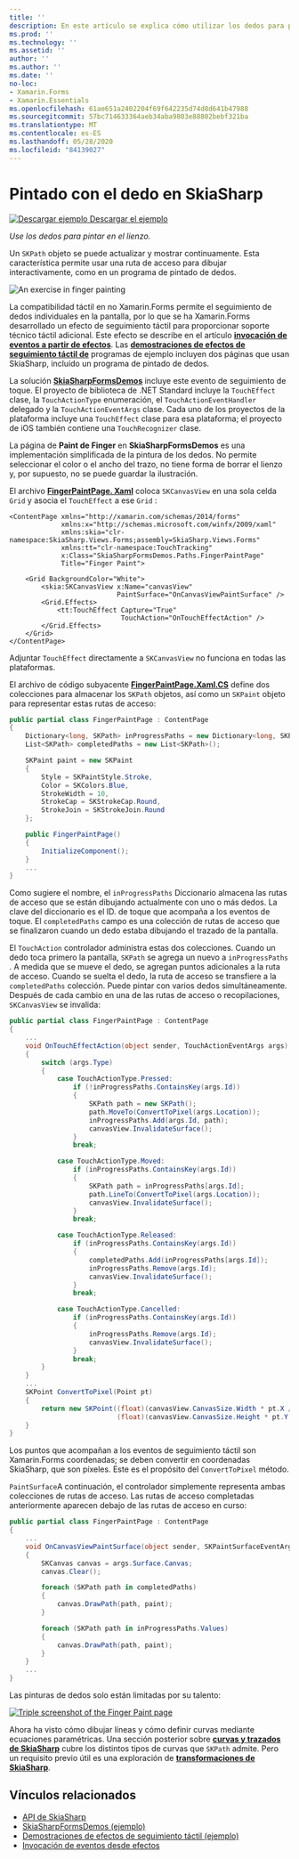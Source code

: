```yaml
---
title: ''
description: En este artículo se explica cómo utilizar los dedos para pintar en el lienzo de SkiaSharp en una Xamarin.Forms aplicación y cómo hacerlo con código de ejemplo.
ms.prod: ''
ms.technology: ''
ms.assetid: ''
author: ''
ms.author: ''
ms.date: ''
no-loc:
- Xamarin.Forms
- Xamarin.Essentials
ms.openlocfilehash: 61ae651a2402204f69f642235d74d8d641b47988
ms.sourcegitcommit: 57bc714633364aeb34aba9803e88802bebf321ba
ms.translationtype: MT
ms.contentlocale: es-ES
ms.lasthandoff: 05/28/2020
ms.locfileid: "84139027"
---
```

# <a name="finger-painting-in-skiasharp"></a>Pintado con el dedo en SkiaSharp

[![Descargar ejemplo](~/media/shared/download.png) Descargar el ejemplo](https://docs.microsoft.com/samples/xamarin/xamarin-forms-samples/skiasharpforms-demos)

_Use los dedos para pintar en el lienzo._

Un `SKPath` objeto se puede actualizar y mostrar continuamente. Esta característica permite usar una ruta de acceso para dibujar interactivamente, como en un programa de pintado de dedos.

![](finger-paint-images/fingerpaintsample.png "An exercise in finger painting")

La compatibilidad táctil en no Xamarin.Forms permite el seguimiento de dedos individuales en la pantalla, por lo que se ha Xamarin.Forms desarrollado un efecto de seguimiento táctil para proporcionar soporte técnico táctil adicional. Este efecto se describe en el artículo [**invocación de eventos a partir de efectos**](~/xamarin-forms/app-fundamentals/effects/touch-tracking.md). Las [**demostraciones de efectos de seguimiento táctil de**](https://docs.microsoft.com/samples/xamarin/xamarin-forms-samples/effects-touchtrackingeffect/) programas de ejemplo incluyen dos páginas que usan SkiaSharp, incluido un programa de pintado de dedos.

La solución [**SkiaSharpFormsDemos**](https://docs.microsoft.com/samples/xamarin/xamarin-forms-samples/skiasharpforms-demos) incluye este evento de seguimiento de toque. El proyecto de biblioteca de .NET Standard incluye la `TouchEffect` clase, la `TouchActionType` enumeración, el `TouchActionEventHandler` delegado y la `TouchActionEventArgs` clase. Cada uno de los proyectos de la plataforma incluye una `TouchEffect` clase para esa plataforma; el proyecto de iOS también contiene una `TouchRecognizer` clase.

La página de **Paint de Finger** en **SkiaSharpFormsDemos** es una implementación simplificada de la pintura de los dedos. No permite seleccionar el color o el ancho del trazo, no tiene forma de borrar el lienzo y, por supuesto, no se puede guardar la ilustración.

El archivo [**FingerPaintPage. Xaml**](https://github.com/xamarin/xamarin-forms-samples/blob/master/SkiaSharpForms/Demos/Demos/SkiaSharpFormsDemos/Paths/FingerPaintPage.xaml) coloca `SKCanvasView` en una sola celda `Grid` y asocia el `TouchEffect` a ese `Grid` :

```xaml
<ContentPage xmlns="http://xamarin.com/schemas/2014/forms"
             xmlns:x="http://schemas.microsoft.com/winfx/2009/xaml"
             xmlns:skia="clr-namespace:SkiaSharp.Views.Forms;assembly=SkiaSharp.Views.Forms"
             xmlns:tt="clr-namespace:TouchTracking"
             x:Class="SkiaSharpFormsDemos.Paths.FingerPaintPage"
             Title="Finger Paint">

    <Grid BackgroundColor="White">
        <skia:SKCanvasView x:Name="canvasView"
                           PaintSurface="OnCanvasViewPaintSurface" />
        <Grid.Effects>
            <tt:TouchEffect Capture="True"
                            TouchAction="OnTouchEffectAction" />
        </Grid.Effects>
    </Grid>
</ContentPage>
```

Adjuntar `TouchEffect` directamente a `SKCanvasView` no funciona en todas las plataformas.

El archivo de código subyacente [**FingerPaintPage.Xaml.CS**](https://github.com/xamarin/xamarin-forms-samples/blob/master/SkiaSharpForms/Demos/Demos/SkiaSharpFormsDemos/Paths/FingerPaintPage.xaml.cs) define dos colecciones para almacenar los `SKPath` objetos, así como un `SKPaint` objeto para representar estas rutas de acceso:

```csharp
public partial class FingerPaintPage : ContentPage
{
    Dictionary<long, SKPath> inProgressPaths = new Dictionary<long, SKPath>();
    List<SKPath> completedPaths = new List<SKPath>();

    SKPaint paint = new SKPaint
    {
        Style = SKPaintStyle.Stroke,
        Color = SKColors.Blue,
        StrokeWidth = 10,
        StrokeCap = SKStrokeCap.Round,
        StrokeJoin = SKStrokeJoin.Round
    };

    public FingerPaintPage()
    {
        InitializeComponent();
    }
    ...
}
```

Como sugiere el nombre, el `inProgressPaths` Diccionario almacena las rutas de acceso que se están dibujando actualmente con uno o más dedos. La clave del diccionario es el ID. de toque que acompaña a los eventos de toque. El `completedPaths` campo es una colección de rutas de acceso que se finalizaron cuando un dedo estaba dibujando el trazado de la pantalla.

El `TouchAction` controlador administra estas dos colecciones. Cuando un dedo toca primero la pantalla, `SKPath` se agrega un nuevo a `inProgressPaths` . A medida que se mueve el dedo, se agregan puntos adicionales a la ruta de acceso. Cuando se suelta el dedo, la ruta de acceso se transfiere a la `completedPaths` colección. Puede pintar con varios dedos simultáneamente. Después de cada cambio en una de las rutas de acceso o recopilaciones, `SKCanvasView` se invalida:

```csharp
public partial class FingerPaintPage : ContentPage
{
    ...
    void OnTouchEffectAction(object sender, TouchActionEventArgs args)
    {
        switch (args.Type)
        {
            case TouchActionType.Pressed:
                if (!inProgressPaths.ContainsKey(args.Id))
                {
                    SKPath path = new SKPath();
                    path.MoveTo(ConvertToPixel(args.Location));
                    inProgressPaths.Add(args.Id, path);
                    canvasView.InvalidateSurface();
                }
                break;

            case TouchActionType.Moved:
                if (inProgressPaths.ContainsKey(args.Id))
                {
                    SKPath path = inProgressPaths[args.Id];
                    path.LineTo(ConvertToPixel(args.Location));
                    canvasView.InvalidateSurface();
                }
                break;

            case TouchActionType.Released:
                if (inProgressPaths.ContainsKey(args.Id))
                {
                    completedPaths.Add(inProgressPaths[args.Id]);
                    inProgressPaths.Remove(args.Id);
                    canvasView.InvalidateSurface();
                }
                break;

            case TouchActionType.Cancelled:
                if (inProgressPaths.ContainsKey(args.Id))
                {
                    inProgressPaths.Remove(args.Id);
                    canvasView.InvalidateSurface();
                }
                break;
        }
    }
    ...
    SKPoint ConvertToPixel(Point pt)
    {
        return new SKPoint((float)(canvasView.CanvasSize.Width * pt.X / canvasView.Width),
                           (float)(canvasView.CanvasSize.Height * pt.Y / canvasView.Height));
    }
}
```

Los puntos que acompañan a los eventos de seguimiento táctil son Xamarin.Forms coordenadas; se deben convertir en coordenadas SkiaSharp, que son píxeles. Este es el propósito del `ConvertToPixel` método.

`PaintSurface`A continuación, el controlador simplemente representa ambas colecciones de rutas de acceso. Las rutas de acceso completadas anteriormente aparecen debajo de las rutas de acceso en curso:

```csharp
public partial class FingerPaintPage : ContentPage
{
    ...
    void OnCanvasViewPaintSurface(object sender, SKPaintSurfaceEventArgs args)
    {
        SKCanvas canvas = args.Surface.Canvas;
        canvas.Clear();

        foreach (SKPath path in completedPaths)
        {
            canvas.DrawPath(path, paint);
        }

        foreach (SKPath path in inProgressPaths.Values)
        {
            canvas.DrawPath(path, paint);
        }
    }
    ...
}
```

Las pinturas de dedos solo están limitadas por su talento:

[![](finger-paint-images/fingerpaint-small.png "Triple screenshot of the Finger Paint page")](finger-paint-images/fingerpaint-large.png#lightbox "Triple screenshot of the Finger Paint page")

Ahora ha visto cómo dibujar líneas y cómo definir curvas mediante ecuaciones paramétricas. Una sección posterior sobre [**curvas y trazados de SkiaSharp**](../curves/index.md) cubre los distintos tipos de curvas que `SKPath` admite. Pero un requisito previo útil es una exploración de [**transformaciones de SkiaSharp**](../transforms/index.md).

## <a name="related-links"></a>Vínculos relacionados

- [API de SkiaSharp](https://docs.microsoft.com/dotnet/api/skiasharp)
- [SkiaSharpFormsDemos (ejemplo)](https://docs.microsoft.com/samples/xamarin/xamarin-forms-samples/skiasharpforms-demos)
- [Demostraciones de efectos de seguimiento táctil (ejemplo)](https://docs.microsoft.com/samples/xamarin/xamarin-forms-samples/effects-touchtrackingeffect/)
- [Invocación de eventos desde efectos](~/xamarin-forms/app-fundamentals/effects/touch-tracking.md)
